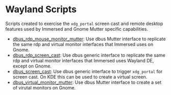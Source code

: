 # Wayland Scripts

Scripts created to exercise the `xdg_portal` screen cast and remote desktop features used by Immersed and Gnome Mutter specific capabilities.

- [dbus_rdp_mouse_monitor_mutter](dbus_rdp_mouse_monitor_mutter.py): Use dbus Mutter interface to replicate the same rdp and virtual monitor interfaces that Immersed uses on Gnome.
- [dbus_rdp_screen_cast](dbus_rdp_screen_cast.py): Use dbus generic interface to replicate the same rdp and virtual monitor interfaces that Immersed uses Wayland DE, except on Gnome.
- [dbus_screen_cast](dbus_screen_cast.py): Use dbus generic interface to trigger `xdg_portal` for screen cast. On KDE this can be used to create a virtual screen.
- [dbus_virtual_monitor_mutter](dbus_virtual_monitor_mutter.py): Use dbus Mutter interface to create a set of virutal monitors on Gnome.